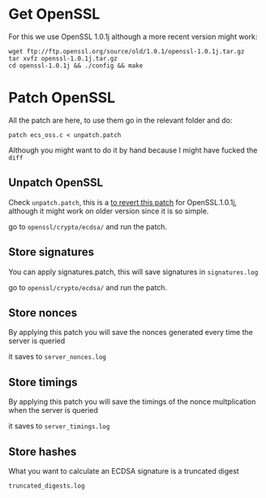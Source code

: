 # Get OpenSSL

For this we use OpenSSL 1.0.1j although a more recent version might work:

```
wget ftp://ftp.openssl.org/source/old/1.0.1/openssl-1.0.1j.tar.gz
tar xvfz openssl-1.0.1j.tar.gz
cd openssl-1.0.1j && ./config && make
```

# Patch OpenSSL

All the patch are here, to use them go in the relevant folder and do:

```
patch ecs_oss.c < unpatch.patch
```

Although you might want to do it by hand because I might have fucked the `diff`

## Unpatch OpenSSL

Check `unpatch.patch`, this is a [to revert this patch](https://git.openssl.org/?p=openssl.git;a=blobdiff;f=CHANGES;h=1633d27975c91f122c4e9266b2c3cf4e56e8ffbf;hp=22749650b701d91cc43af24a226369116c2a46f8;hb=992bdde62d2eea57bb85935a0c1a0ef0ca59b3da;hpb=bbcf3a9b300bc8109bb306a53f6f3445ba02e8e9) for OpenSSL.1.0.1j, although it might work on older version since it is so simple.

go to `openssl/crypto/ecdsa/` and run the patch.

## Store signatures

You can apply signatures.patch, this will save signatures in `signatures.log` 

go to `openssl/crypto/ecdsa/` and run the patch.

## Store nonces

By applying this patch you will save the nonces generated every time the server is queried

it saves to `server_nonces.log`

## Store timings

By applying this patch you will save the timings of the nonce multplication when the server is queried

it saves to `server_timings.log`


## Store hashes

What you want to calculate an ECDSA signature is a truncated digest

`truncated_digests.log`




